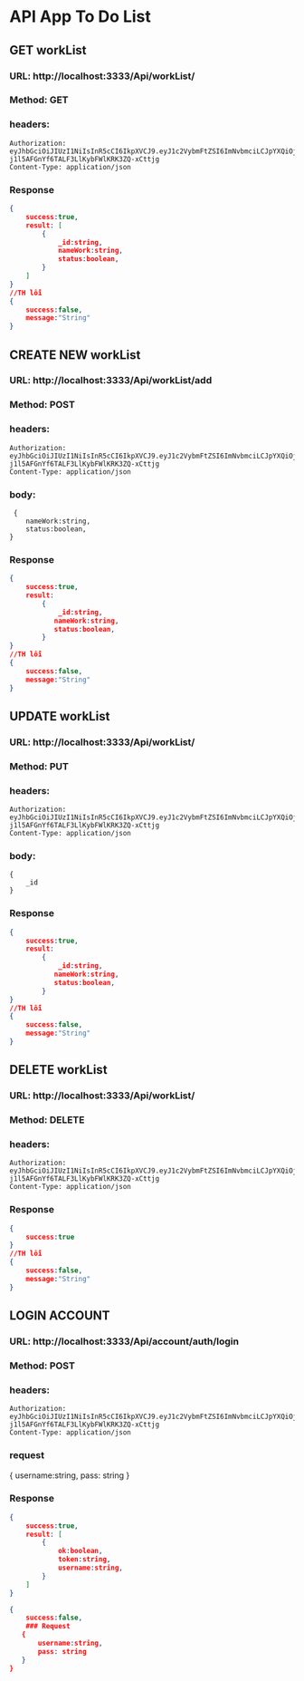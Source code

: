 ﻿# API App To Do List
## GET workList
### URL: http://localhost:3333/Api/workList/
### Method: GET
### headers: 
    Authorization: eyJhbGciOiJIUzI1NiIsInR5cCI6IkpXVCJ9.eyJ1c2VybmFtZSI6ImNvbmciLCJpYXQiOjE1ODI0NzI5NTN9.uG1zt-j1l5AFGnYf6TALF3LlKybFWlKRK3ZQ-xCttjg
    Content-Type: application/json

### Response
```json
{
    success:true,
    result: [
        {
            _id:string,
            nameWork:string,
            status:boolean,
        }
    ]
}
//TH lỗi
{
    success:false,
    message:"String"
}
```

## CREATE NEW workList
### URL: http://localhost:3333/Api/workList/add
### Method: POST
### headers: 
    Authorization: eyJhbGciOiJIUzI1NiIsInR5cCI6IkpXVCJ9.eyJ1c2VybmFtZSI6ImNvbmciLCJpYXQiOjE1ODI0NzI5NTN9.uG1zt-j1l5AFGnYf6TALF3LlKybFWlKRK3ZQ-xCttjg
    Content-Type: application/json
### body:
     {
        nameWork:string,
        status:boolean,
    }

### Response
```json
{
    success:true,
    result: 
        {
            _id:string,
           nameWork:string,
           status:boolean,
        }
}
//TH lỗi
{
    success:false,
    message:"String"
}
```
## UPDATE workList
### URL: http://localhost:3333/Api/workList/
### Method: PUT
### headers: 
    Authorization: eyJhbGciOiJIUzI1NiIsInR5cCI6IkpXVCJ9.eyJ1c2VybmFtZSI6ImNvbmciLCJpYXQiOjE1ODI0NzI5NTN9.uG1zt-j1l5AFGnYf6TALF3LlKybFWlKRK3ZQ-xCttjg
    Content-Type: application/json
### body:
    {
        _id
    }

### Response
```json
{
    success:true,
    result: 
        {
            _id:string,
           nameWork:string,
           status:boolean,
        }
}
//TH lỗi
{
    success:false,
    message:"String"
}
```
## DELETE workList
### URL: http://localhost:3333/Api/workList/
### Method: DELETE  
### headers: 
    Authorization: eyJhbGciOiJIUzI1NiIsInR5cCI6IkpXVCJ9.eyJ1c2VybmFtZSI6ImNvbmciLCJpYXQiOjE1ODI0NzI5NTN9.uG1zt-j1l5AFGnYf6TALF3LlKybFWlKRK3ZQ-xCttjg
    Content-Type: application/json
### Response
```json
{
    success:true
}
//TH lỗi
{
    success:false,
    message:"String"
}
```
## LOGIN ACCOUNT
### URL: http://localhost:3333/Api/account/auth/login
### Method: POST  
### headers: 
    Authorization: eyJhbGciOiJIUzI1NiIsInR5cCI6IkpXVCJ9.eyJ1c2VybmFtZSI6ImNvbmciLCJpYXQiOjE1ODI0NzI5NTN9.uG1zt-j1l5AFGnYf6TALF3LlKybFWlKRK3ZQ-xCttjg
    Content-Type: application/json
### request
{
   username:string,
   pass: string
}
### Response
```json
{
    success:true,
    result: [
        {
            ok:boolean,
            token:string,
            username:string,
        }
    ]
}

{
    success:false,
    ### Request
   {
       username:string,
       pass: string
   }
}